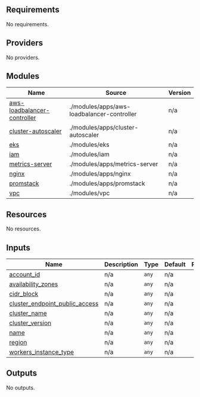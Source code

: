 <!-- BEGIN_TF_DOCS -->
## Requirements

No requirements.

## Providers

No providers.

## Modules

| Name | Source | Version |
|------|--------|---------|
| <a name="module_aws-loadbalancer-controller"></a> [aws-loadbalancer-controller](#module\_aws-loadbalancer-controller) | ./modules/apps/aws-loadbalancer-controller | n/a |
| <a name="module_cluster-autoscaler"></a> [cluster-autoscaler](#module\_cluster-autoscaler) | ./modules/apps/cluster-autoscaler | n/a |
| <a name="module_eks"></a> [eks](#module\_eks) | ./modules/eks | n/a |
| <a name="module_iam"></a> [iam](#module\_iam) | ./modules/iam | n/a |
| <a name="module_metrics-server"></a> [metrics-server](#module\_metrics-server) | ./modules/apps/metrics-server | n/a |
| <a name="module_nginx"></a> [nginx](#module\_nginx) | ./modules/apps/nginx | n/a |
| <a name="module_promstack"></a> [promstack](#module\_promstack) | ./modules/apps/promstack | n/a |
| <a name="module_vpc"></a> [vpc](#module\_vpc) | ./modules/vpc | n/a |

## Resources

No resources.

## Inputs

| Name | Description | Type | Default | Required |
|------|-------------|------|---------|:--------:|
| <a name="input_account_id"></a> [account\_id](#input\_account\_id) | n/a | `any` | n/a | yes |
| <a name="input_availability_zones"></a> [availability\_zones](#input\_availability\_zones) | n/a | `any` | n/a | yes |
| <a name="input_cidr_block"></a> [cidr\_block](#input\_cidr\_block) | n/a | `any` | n/a | yes |
| <a name="input_cluster_endpoint_public_access"></a> [cluster\_endpoint\_public\_access](#input\_cluster\_endpoint\_public\_access) | n/a | `any` | n/a | yes |
| <a name="input_cluster_name"></a> [cluster\_name](#input\_cluster\_name) | n/a | `any` | n/a | yes |
| <a name="input_cluster_version"></a> [cluster\_version](#input\_cluster\_version) | n/a | `any` | n/a | yes |
| <a name="input_name"></a> [name](#input\_name) | n/a | `any` | n/a | yes |
| <a name="input_region"></a> [region](#input\_region) | n/a | `any` | n/a | yes |
| <a name="input_workers_instance_type"></a> [workers\_instance\_type](#input\_workers\_instance\_type) | n/a | `any` | n/a | yes |

## Outputs

No outputs.
<!-- END_TF_DOCS -->